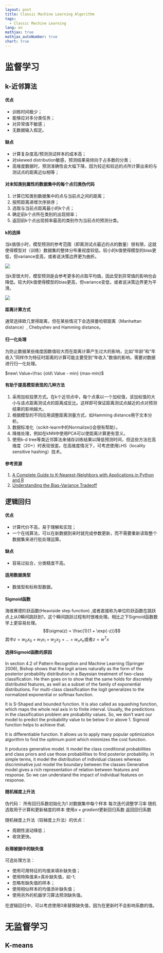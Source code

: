 ```yaml
---
layout: post
title: Classic Machine Learning Algorithm
tags: 
  - Classic Machine Learning
lang: en
mathjax: true
mathjax_autoNumber: true
chart: true
---
```

# 监督学习
## k-近邻算法
#### 优点
 - 训练时间极少；
 - 能够应对多分类任务；
 - 对异常值不敏感；
 - 无数据输入假定。

#### 缺点
 - 计算复杂度高/预测测试样本的成本高；
 - 对skewed distribution敏感，预测结果易倾向于占多数的分类；
 - 高维度数据时，预测准确性会大幅下降，因为较近和较远的点所计算出来的与测试点的距离近似相等；

#### 对未知类别属性的数据集中的每个点归类伪代码
1. 计算已知类别数据集中的点与当前点之间的距离；
2. 按照距离递增次序排序；
3. 选取与当前点距离最小的k个点；
4. 确定前k个点所在类别的出现频率；
5. 返回前k个点出现频率最高的类别作为当前点的预测分类。

#### k的选择
当k值很小时，模型预测的参考范围（即离测试点最近的点的数量）很有限，这就使得模型对（训练）数据集的整体分布重视度较低。较小的k值使得模型的bias更低，但variance变高，或者说决策边界更为曲折。

![](https://raw.githubusercontent.com/m0tao0/m0tao0.github.io/master/images/1nearestneigh.png)

当k至很大时，模型预测是会参考更多的点取平均值，因此受到异常值的影响也会降低。较大的k值使得模型的bias更高，但variance变低，或者说决策边界更为平滑。

![](https://raw.githubusercontent.com/m0tao0/m0tao0.github.io/master/images/20nearestneigh.png)

#### 距离计算方式
通常选择欧几里得距离，但在某些情况下会选择曼哈顿距离（Manhattan distance）, Chebyshev and Hamming distance。

#### 归一化处理
为防止数据某些维度因数值较大而在距离计算产生过大的影响，比如“年龄”和“年收入”同样作为特征时距离的计算可能主要受到“年收入”数值的影响，需要对数据进行归一化处理。

$new\ Value=\frac {old\ Value - min} {max-min}$

#### 有助于提高模型表现的几种方法
1. 采用加权投票方式。在k个近邻点中，每个点乘以一个加权值，该加权值的大小与该点距离测试点的距离成反比。这样即可保证距离测试点越近的点对预测结果的影响越大。
2. 根据模型的不同应用调整距离测量方式，如Hamming distance用于文本分析。
3. 数据标准化（scikit-learn中的Normalize()会很有帮助）。
4. 降维处理，例如在kNN中使用PCA可以使距离计算更有意义。
5. 使用k-d tree等类近邻算法来储存训练结果以降低预测时间，但这些方法在高维度（20+）时表现很差。在高维度情况下，可考虑使用LHS（locality sensitive hashing）技术。

#### 参考资源
1. [A Complete Guide to K-Nearest-Neighbors with Applications in Python and R](https://kevinzakka.github.io/2016/07/13/k-nearest-neighbor/#more-on-k)
2. [Understanding the Bias-Variance Tradeoff](http://scott.fortmann-roe.com/docs/BiasVariance.html)

## 逻辑回归

#### 优点
 - 计算代价不高，易于理解和实现；
 - 一个在线算法，可以在新数据到来时就完成参数更新，而不需要重新读取整个数据集来进行批处理运算。

#### 缺点
 - 容易过拟合，分类精度不高。
 
#### 适用数据类型
 - 数值型和标称型数据。

#### Sigmoid函数
海维赛德阶跃函数(Heaviside step function) ,或者直接称为单位阶跃函数在跳跃点上从0瞬间跳跃到1，这个瞬间跳跃过程有时很难处理。相比之下Sigmoid函数数学上更容易处理。
$$\sigma(z) = \frac{1}{1 + \exp{-z}}$$
其中$z = w_0 x_0 + w_1 x_1 + w_2 x_2 + ... + w_n x_n$或者$z = w^T x$

#### 选择Sigmoid函数的原因
In section 4.2 of Pattern Recognition and Machine Learning (Springer 2006), Bishop shows that the logit arises naturally as the form of the posterior probability distribution in a Bayesian treatment of two-class classification. He then goes on to show that the same holds for discretely distributed features, as well as a subset of the family of exponential distributions. For multi-class classification the logit generalizes to the normalized exponential or softmax function.

It is S-Shaped and bounded function. It is also called as squashing function, which maps the whole real axis in to finite interval.
Usually, the predictions in the classification problem are probability values. So, we don’t want our model to predict the probability value to be below 0 or above 1. Sigmoid function helps to achieve that.

It is differentiable function.
It allows us to apply many popular optimization algorithm to find the optimum point which minimizes the cost function.

It produces generative model. It model the class conditional probabilities and class priors and use those probabilities to find posterior probability. In simple terms, it model the distribution of individual classes whereas discriminative just model the boundary between the classes
Generative model gives a rich representation of relation between features and response. So we can understand the impact of individual features on response.


#### 随机梯度上升法
伪代码：
所有回归系数初始化为1
对数据集中每个样本
  每次迭代调整学习率
  随机选取用于计算和更新梯度的样本
  使用$\alpha \times gradient$更新回归系数
返回回归系数

随机梯度上升法（较梯度上升法）的优点：
 - 周期性波动降低；
 - 收敛更快。

#### 处理被据中的缺失值
可选处理方法：
 - 使用可用特征的均值来填补缺失值；
 - 使用特殊值来±真补缺失值，如-1;
 - 忽略有缺失值的样本；
 - 使用相似样本的均值添补缺失值；
 - 使用另外的机器学习算法预测缺失值。

在逻辑回归中，可以考虑使用0来替换缺失值，因为在更新时不会影响系数的值。

# 无监督学习


## K-means




